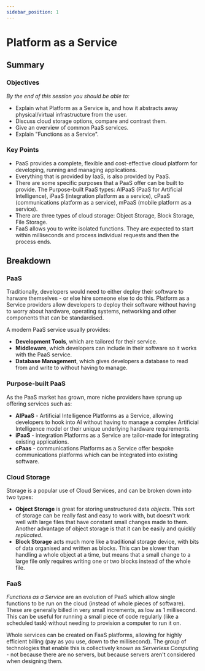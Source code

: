 ```yaml
---
sidebar_position: 1
---
```


# Platform as a Service

## Summary

### Objectives

*By the end of this session you should be able to:*

* Explain what Platform as a Service is, and how it abstracts away physical/virtual infrastructure from the user.
* Discuss cloud storage options, compare and contrast them.
* Give an overview of common PaaS services.
* Explain "Functions as a Service".

### Key Points

* PaaS provides a complete, flexible and cost-effective cloud platform for developing, running and managing applications.
* Everything that is provided by IaaS, is also provided by PaaS.
* There are some specific purposes that a PaaS offer can be built to provide. The Purpose-built PaaS types: AIPaaS (PaaS for Artificial Intelligence), iPaaS (integration platform as a service), cPaaS (communications platform as a service), mPaaS (mobile platform as a service).
* There are three types of cloud storage: Object Storage, Block Storage, File Storage.
* FaaS allows you to write isolated functions. They are expected to start within milliseconds and process individual requests and then the process ends.

## Breakdown

### PaaS

Traditionally, developers would need to either deploy their software to harware themselves - or else hire someone else to do this. Platform as a Service providers allow developers to deploy their software without having to worry about hardware, operating systems, networking and other components that can be standardised.

A modern PaaS service usually provides:

* **Development Tools**, which are tailored for their service.
* **Middleware**, which developers can include in their software so it works with the PaaS service.
* **Database Management**, which gives developers a database to read from and write to without having to manage.

### Purpose-built PaaS

As the PaaS market has grown, more niche providers have sprung up offering services such as:

* **AIPaaS** - Artificial Intelligence Platforms as a Service, allowing developers to hook into AI without having to manage a complex Artificial Intelligence model or their unique underlying hardware requirements.
* **iPaaS** - integration Platforms as a Service are tailor-made for integrating existing applications.
* **cPaas** - communications Platforms as a Service offer bespoke communications platforms which can be integrated into existing software.

### Cloud Storage

Storage is a popular use of Cloud Services, and can be broken down into two types:

* **Object Storage** is great for storing unstructured data *objects*. This sort of storage can be really fast and easy to work with, but doesn't work well with large files that have constant small changes made to them. Another advantage of object storage is that it can be easily and quickly *replicated*.
* **Block Storage** acts much more like a traditional storage device, with bits of data organised and written as blocks. This can be slower than handling a whole object at a time, but means that a small change to a large file only requires writing one or two blocks instead of the whole file.

### FaaS

*Functions as a Service* are an evolution of PaaS which allow single functions to be run on the cloud (instead of whole pieces of software). These are generally billed in very small increments, as low as 1 millisecond. This can be useful for running a small piece of code regularly (like a scheduled task) without needing to provision a computer to run it on.

Whole services can be created on FaaS platforms, allowing for highly efficient billing (pay as you use, down to the millisecond). The group of technologies that enable this is collectively known as *Serverless Computing* - not because there are no servers, but because servers aren't considered when designing them.
